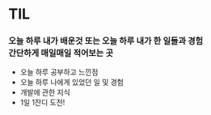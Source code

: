 # TIL

### 오늘 하루 내가 배운것 또는 오늘 하루 내가 한 일들과 경험 <br/> 간단하게 매일매일 적어보는 곳
- 오늘 하루 공부하고 느낀점
- 오늘 하루 나에게 있었던 일 및 경험
- 개발에 관한 지식
- 1일 1잔디 도전!
